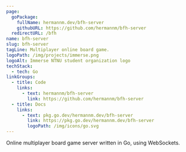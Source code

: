 ```yaml
---
page:
  goPackage:
    fullName: hermannm.dev/bfh-server
    githubURL: https://github.com/hermannm/bfh-server
  redirectURL: /bfh
name: bfh-server
slug: bfh-server
tagLine: Multiplayer online board game.
logoPath: /img/projects/immerse.png
logoAlt: Immerse NTNU student organization logo
techStack:
  - tech: Go
linkGroups:
  - title: Code
    links:
      - text: hermannm/bfh-server
        link: https://github.com/hermannm/bfh-server
  - title: Docs
    links:
      - text: pkg.go.dev/hermannm.dev/bfh-server
        link: https://pkg.go.dev/hermannm.dev/bfh-server
        logoPath: /img/icons/go.svg
---
```


Online multiplayer board game server written in Go, using WebSockets.
